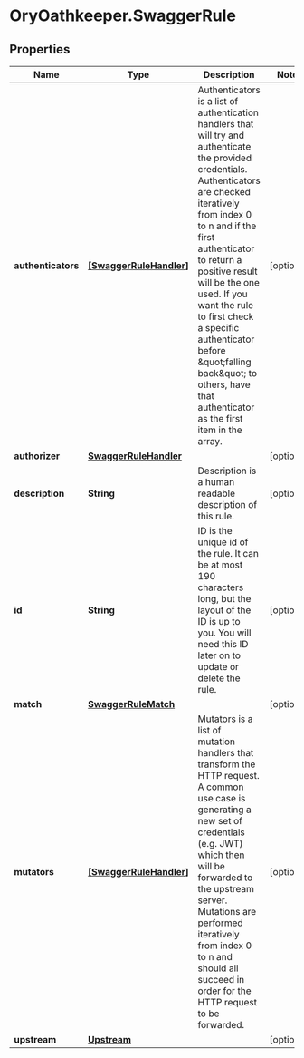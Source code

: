 # OryOathkeeper.SwaggerRule

## Properties

| Name               | Type                                              | Description                                                                                                                                                                                                                                                                                                                                                                                                              | Notes      |
| ------------------ | ------------------------------------------------- | ------------------------------------------------------------------------------------------------------------------------------------------------------------------------------------------------------------------------------------------------------------------------------------------------------------------------------------------------------------------------------------------------------------------------ | ---------- |
| **authenticators** | [**[SwaggerRuleHandler]**](SwaggerRuleHandler.md) | Authenticators is a list of authentication handlers that will try and authenticate the provided credentials. Authenticators are checked iteratively from index 0 to n and if the first authenticator to return a positive result will be the one used. If you want the rule to first check a specific authenticator before \&quot;falling back\&quot; to others, have that authenticator as the first item in the array. | [optional] |
| **authorizer**     | [**SwaggerRuleHandler**](SwaggerRuleHandler.md)   |                                                                                                                                                                                                                                                                                                                                                                                                                          | [optional] |
| **description**    | **String**                                        | Description is a human readable description of this rule.                                                                                                                                                                                                                                                                                                                                                                | [optional] |
| **id**             | **String**                                        | ID is the unique id of the rule. It can be at most 190 characters long, but the layout of the ID is up to you. You will need this ID later on to update or delete the rule.                                                                                                                                                                                                                                              | [optional] |
| **match**          | [**SwaggerRuleMatch**](SwaggerRuleMatch.md)       |                                                                                                                                                                                                                                                                                                                                                                                                                          | [optional] |
| **mutators**       | [**[SwaggerRuleHandler]**](SwaggerRuleHandler.md) | Mutators is a list of mutation handlers that transform the HTTP request. A common use case is generating a new set of credentials (e.g. JWT) which then will be forwarded to the upstream server. Mutations are performed iteratively from index 0 to n and should all succeed in order for the HTTP request to be forwarded.                                                                                            | [optional] |
| **upstream**       | [**Upstream**](Upstream.md)                       |                                                                                                                                                                                                                                                                                                                                                                                                                          | [optional] |
